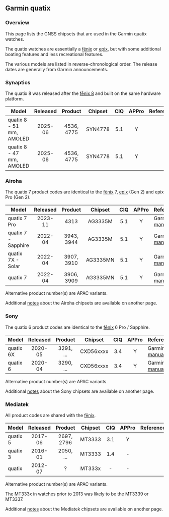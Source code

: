 ## Garmin quatix

### Overview

This page lists the GNSS chipsets that are used in the Garmin quatix watches.

The quatix watches are essentially a [fēnix](fenix.md) or [epix](epix.md), but with some additional boating features and less recreational features.

The various models are listed in reverse-chronological order. The release dates are generally from Garmin announcements.



### Synaptics

The quatix 8 was released after the [fēnix 8](fenix.md) and built on the same hardware platform.

| Model                    | Released |  Product   | Chipset | CIQ | APPro | References |
| ------------------------ | :------: | :--------: | :-----: | :---: | :----: | ---------- |
| quatix 8 - 51 mm, AMOLED | 2025-06  | 4536, 4775 | SYN4778 | 5.1 |   Y    |            |
| quatix 8 - 47 mm, AMOLED | 2025-06  | 4536, 4775 | SYN4778 | 5.1 |   Y    |            |



### Airoha

The quatix 7 product codes are identical to the [fēnix](fenix.md) 7, [epix](epix.md) (Gen 2) and epix Pro (Gen 2).

| Model                       | Released   | Product | Chipset | CIQ | APPro | References |
| --------------------------- | :--------: | :--------: | :--------: | :--------: | :--------: | -------- |
| quatix 7 Pro | 2023-11 | 4313 | AG3335M | 5.1 | Y | Garmin [manual](https://www8.garmin.com/manuals/webhelp/GUID-6D76A13F-2195-4287-9B0C-2124AECF9717/EN-US/GUID-9AC5D40D-5CCE-4D21-B8C2-10A04B25E152.html) |
| quatix 7 - Sapphire | 2022-04 | 3943, 3944 | AG3335M | 5.1 | Y | Garmin [manual](https://www8.garmin.com/manuals/webhelp/GUID-61792F90-CAB8-4B7C-954A-1E1A080A6FB6/EN-US/GUID-9AC5D40D-5CCE-4D21-B8C2-10A04B25E152.html) |
| quatix 7X - Solar | 2022-04 | 3907, 3910 | AG3335MN | 5.1 | Y | Garmin [manual](https://www8.garmin.com/manuals/webhelp/GUID-6D76A13F-2195-4287-9B0C-2124AECF9717/EN-US/GUID-9AC5D40D-5CCE-4D21-B8C2-10A04B25E152.html) |
| quatix 7 | 2022-04 | 3906, 3909 | AG3335MN | 5.1 | Y | Garmin [manual](https://www8.garmin.com/manuals/webhelp/GUID-6D76A13F-2195-4287-9B0C-2124AECF9717/EN-US/GUID-9AC5D40D-5CCE-4D21-B8C2-10A04B25E152.html) |

Alternative product number(s) are APAC variants.

Additional [notes](../../../chipsets/airoha/devices.md) about the Airoha chipsets are available on another page.



### Sony

The quatix 6 product codes are identical to the [fēnix](fenix.md) 6 Pro / Sapphire. 

| Model                       | Released   | Product | Chipset | CIQ | APPro | References |
| --------------------------- | :--------: | :--------: | :--------: | :--------: | :--------: | -------- |
| quatix 6X | 2020-05  | 3291, ... | CXD56xxxx | 3.4 | Y | Garmin [manual](https://www8.garmin.com/manuals/webhelp/GUID-3D8FCD7B-7C56-43A9-8665-5CDE4FFD7DF3/EN-US/GUID-31C5EBD6-A5E6-46FA-9EDE-43DBA4872546.html) |
| quatix 6          | 2020-04  | 3290, ... | CXD56xxxx | 3.4 | Y | Garmin [manual](https://www8.garmin.com/manuals/webhelp/GUID-3D8FCD7B-7C56-43A9-8665-5CDE4FFD7DF3/EN-US/GUID-31C5EBD6-A5E6-46FA-9EDE-43DBA4872546.html) |

Alternative product number(s) are APAC variants.

Additional [notes](../../../chipsets/sony/devices.md) about the Sony chipsets are available on another page.



### Mediatek

All product codes are shared with the [fēnix](fenix.md).

| Model                       | Released   | Product | Chipset | CIQ | APPro | References |
| --------------------------- | :--------: | :--------: | :--------: | :--------: | :--------: | -------- |
| quatix 5 | 2017-06  | 2697, 2796 | MT3333  | 3.1 | Y |            |
| quatix 3          | 2016-01  | 2050, ... | MT3333  | 1.4 | - |            |
| quatix            | 2012-07  | ? | MT333x  | -     | - |            |

Alternative product number(s) are APAC variants.

The MT333x in watches prior to 2013 was likely to be the MT3339 or MT3337.

Additional [notes](../../../chipsets/mediatek/devices.md) about the Mediatek chipsets are available on another page.

